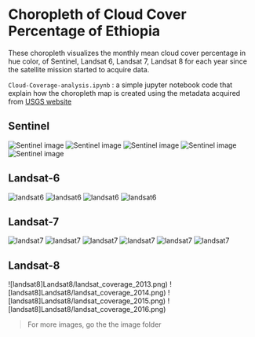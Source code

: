 # Choropleth of Cloud Cover Percentage of Ethiopia

These choropleth visualizes the monthly mean cloud cover percentage in hue color, of Sentinel, Landsat 6, Landsat 7, Landsat 8 for each year since the satellite mission started to acquire data. 

`Cloud-Coverage-analysis.ipynb` : a simple jupyter notebook code that explain how the choropleth map is created using the metadata acquired from [USGS website](https://earthexplorer.usgs.gov/)

## Sentinel 

![Sentinel image](Sentinel/cloud_coverage_2015.png)
![Sentinel image](Sentinel/cloud_coverage_2016.png)
![Sentinel image](Sentinel/cloud_coverage_2017.png)
![Sentinel image](Sentinel/cloud_coverage_2018.png)
![Sentinel image](Sentinel/cloud_coverage_2018.png)

## Landsat-6

![landsat6](Cloud_Choropleth_Ethiopia/Landsat6/landsat_coverage_2008.png)
![landsat6](Cloud_Choropleth_Ethiopia/Landsat6/landsat_coverage_2009.png)
![landsat6](Cloud_Choropleth_Ethiopia/Landsat6/landsat_coverage_2010.png)
![landsat6](Cloud_Choropleth_Ethiopia/Landsat6/landsat_coverage_2011.png)

## Landsat-7

![landsat7](Landsat7/landsat7_coverage_1999.png)
![landsat7](Landsat7/landsat7_coverage_2000.png)
![landsat7](Landsat7/landsat7_coverage_2005.png)
![landsat7](Landsat7/landsat7_coverage_2006.png)
![landsat7](Landsat7/landsat7_coverage_2007.png)
![landsat7](Landsat7/landsat7_coverage_2019.png)

## Landsat-8

![landsat8]Landsat8/landsat_coverage_2013.png)
![landsat8]Landsat8/landsat_coverage_2014.png)
![landsat8]Landsat8/landsat_coverage_2015.png)
![landsat8]Landsat8/landsat_coverage_2016.png)


> For more images, go the the image folder
